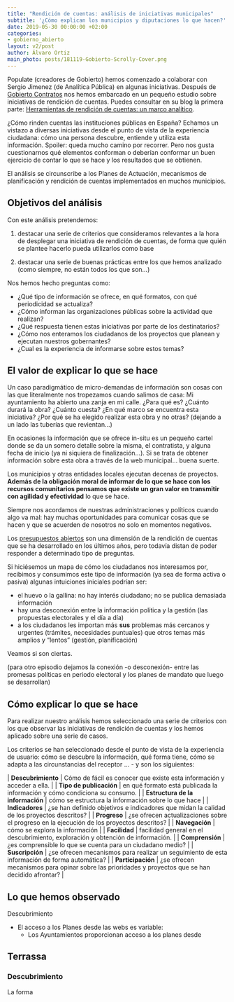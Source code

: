```yaml
---
title: "Rendición de cuentas: análisis de iniciativas municipales"
subtitle: '¿Cómo explican los municipios y diputaciones lo que hacen?'
date: 2019-05-30 00:00:00 +02:00
categories:
- gobierno_abierto
layout: v2/post
author: Álvaro Ortiz
main_photo: posts/181119-Gobierto-Scrolly-Cover.png
---
```


<div class="notice">
Populate (creadores de Gobierto) hemos comenzado a colaborar con Sergio Jimenez (de Analítica Pública) en algunas iniciativas. Después de <a href="/modulos/contratos">Gobierto Contratos</a> nos hemos embarcado en un pequeño estudio sobre iniciativas de rendición de cuentas. Puedes consultar en su blog la primera parte: <a target="blank" href="https://analiticapublica.es/herramientas-de-rendicion-de-cuentas-un-marco-analitico/">Herramientas de rendición de cuentas: un marco analítico</a>.
</div>

¿Cómo rinden cuentas las instituciones públicas en España? Echamos un vistazo a diversas iniciativas desde el punto de vista de la experiencia ciudadana: cómo una persona descubre, entiende y utiliza esta información. Spoiler: queda mucho camino por recorrer. Pero nos gusta cuestionarnos qué elementos conforman o deberían conformar un buen ejercicio de contar lo que se hace y los resultados que se obtienen.

El análisis se circunscribe a los Planes de Actuación, mecanismos de planificación y rendición de cuentas implementados en muchos municipios.  


## Objetivos del análisis

Con este análisis pretendemos:

1) destacar una serie de criterios que consideramos relevantes a la hora de desplegar una iniciativa de rendición de cuentas, de forma que quién se plantee hacerlo pueda utilizarlos como base

2) destacar una serie de buenas prácticas entre los que hemos analizado (como siempre, no están todos los que son…)

Nos hemos hecho preguntas como:

- ¿Qué tipo de información se ofrece, en qué formatos, con qué periodicidad se actualiza?
- ¿Cómo informan las organizaciones públicas sobre la actividad que realizan?
- ¿Qué respuesta tienen estas iniciativas por parte de los destinatarios?
- ¿Cómo nos enteramos los ciudadanos de los proyectos que planean y ejecutan nuestros gobernantes?
- ¿Cual es la experiencia de informarse sobre estos temas?


## El valor de explicar lo que se hace

Un caso paradigmático de micro-demandas de información son cosas con las que literalmente nos tropezamos cuando salimos de casa: Mi ayuntamiento ha abierto una zanja en mi calle. ¿Para qué es? ¿Cuánto durará la obra? ¿Cuánto cuesta? ¿En qué marco se encuentra esta iniciativa? ¿Por qué se ha elegido realizar esta obra y no otras? (dejando a un lado las tuberías que revientan...)

En ocasiones la información que se ofrece in-situ es un pequeño cartel donde se da un somero detalle sobre la misma, el contratista, y alguna fecha de inicio (ya ni siquiera de finalización…). Si se trata de obtener información sobre esta obra a través de la web municipal… buena suerte.

Los municipios y otras entidades locales ejecutan decenas de proyectos. **Además de la obligación moral de informar de lo que se hace con los recursos comunitarios pensamos que existe un gran valor en transmitir con agilidad y efectividad** lo que se hace.

Siempre nos acordamos de nuestras administraciones y políticos cuando algo va mal: hay muchas oportunidades para comunicar cosas que se hacen y que se acuerden de nosotros no solo en momentos negativos.

Los [presupuestos abiertos](/modulos/presupuestos) son una dimensión de la rendición de cuentas que se ha desarrollado en los últimos años, pero todavía distan de poder responder a determinado tipo de preguntas.

Si hiciésemos un mapa de cómo los ciudadanos nos interesamos por, recibimos y consumimos este tipo de información (ya sea de forma activa o pasiva) algunas intuiciones iniciales podrían ser:

- el huevo o la gallina: no hay interés ciudadano; no se publica demasiada información
- hay una desconexión entre la información política y la gestión (las propuestas electorales y el día a día)
- a los ciudadanos les importan más **sus** problemas más cercanos y urgentes (trámites, necesidades puntuales) que otros temas más amplios y “lentos” (gestión, planificación)

Veamos si son ciertas.

(para otro episodio dejamos la conexión -o desconexión- entre las promesas políticas en periodo electoral y los planes de mandato que luego se desarrollan)


## Cómo explicar lo que se hace

Para realizar nuestro análisis hemos seleccionado una serie de criterios con los que observar las iniciativas de rendición de cuentas y los hemos aplicado sobre una serie de casos.

Los criterios se han seleccionado desde el punto de vista de la experiencia de usuario: cómo se descubre la información, qué forma tiene, cómo se adapta a las circunstancias del receptor … - y son los siguientes:


| **Descubrimiento** | Cómo de fácil es conocer que existe esta información y acceder a ella. |
| **Tipo de publicación** | en qué formato está publicada la información y cómo condiciona su consumo. |
| **Estructura de la información** | cómo se estructura la información sobre lo que hace |
| **Indicadores** | ¿se han definido objetivos e indicadores que midan la calidad de los proyectos descritos? |
| **Progreso** | ¿se ofrecen actualizaciones sobre el progreso en la ejecución de los proyectos descritos? |
| **Navegación** | cómo se explora la información |
| **Facilidad** | facilidad general en el descubrimiento, exploración y obtención de información. |
| **Comprensión** | ¿es comprensible lo que se cuenta para un ciudadano medio? |
| **Suscripción** | ¿se ofrecen mecanismos para realizar un seguimiento de esta información de forma automática? |
| **Participación** | ¿se ofrecen mecanismos para opinar sobre las prioridades y proyectos que se han decidido afrontar? |


## Lo que hemos observado

Descubrimiento

- El acceso a los Planes desde las webs es variable:
  - Los Ayuntamientos proporcionan acceso a los planes desde


## Terrassa



### Descubrimiento



La forma

